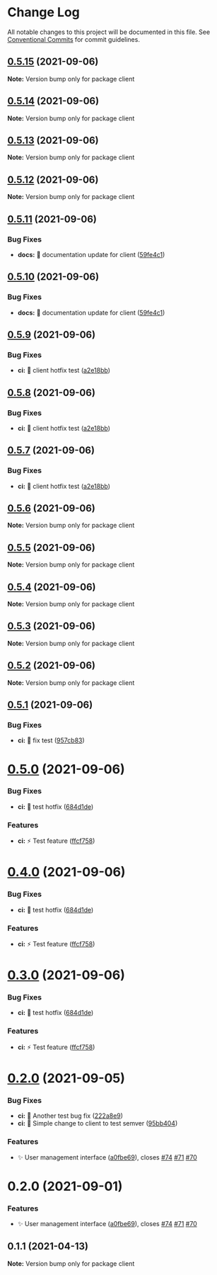 # Change Log

All notable changes to this project will be documented in this file.
See [Conventional Commits](https://conventionalcommits.org) for commit guidelines.

## [0.5.15](https://github.com/seasketch/next/compare/client@0.5.13...client@0.5.15) (2021-09-06)

**Note:** Version bump only for package client





## [0.5.14](https://github.com/seasketch/next/compare/client@0.5.13...client@0.5.14) (2021-09-06)

**Note:** Version bump only for package client





## [0.5.13](https://github.com/seasketch/next/compare/client@0.5.12...client@0.5.13) (2021-09-06)

**Note:** Version bump only for package client





## [0.5.12](https://github.com/seasketch/next/compare/client@0.5.11...client@0.5.12) (2021-09-06)

**Note:** Version bump only for package client





## [0.5.11](https://github.com/seasketch/next/compare/client@0.5.9...client@0.5.11) (2021-09-06)


### Bug Fixes

* **docs:** :memo: documentation update for client ([59fe4c1](https://github.com/seasketch/next/commit/59fe4c1a15013302b08c48707b9fd039b8a209dc))





## [0.5.10](https://github.com/seasketch/next/compare/client@0.5.9...client@0.5.10) (2021-09-06)


### Bug Fixes

* **docs:** :memo: documentation update for client ([59fe4c1](https://github.com/seasketch/next/commit/59fe4c1a15013302b08c48707b9fd039b8a209dc))





## [0.5.9](https://github.com/seasketch/next/compare/client@0.5.6...client@0.5.9) (2021-09-06)


### Bug Fixes

* **ci:** :art: client hotfix test ([a2e18bb](https://github.com/seasketch/next/commit/a2e18bb6e300384f54ddee9f933056ce7efa08be))





## [0.5.8](https://github.com/seasketch/next/compare/client@0.5.6...client@0.5.8) (2021-09-06)


### Bug Fixes

* **ci:** :art: client hotfix test ([a2e18bb](https://github.com/seasketch/next/commit/a2e18bb6e300384f54ddee9f933056ce7efa08be))





## [0.5.7](https://github.com/seasketch/next/compare/client@0.5.6...client@0.5.7) (2021-09-06)


### Bug Fixes

* **ci:** :art: client hotfix test ([a2e18bb](https://github.com/seasketch/next/commit/a2e18bb6e300384f54ddee9f933056ce7efa08be))





## [0.5.6](https://github.com/seasketch/next/compare/client@0.5.5...client@0.5.6) (2021-09-06)

**Note:** Version bump only for package client





## [0.5.5](https://github.com/seasketch/next/compare/client@0.5.4...client@0.5.5) (2021-09-06)

**Note:** Version bump only for package client





## [0.5.4](https://github.com/seasketch/next/compare/client@0.5.3...client@0.5.4) (2021-09-06)

**Note:** Version bump only for package client





## [0.5.3](https://github.com/seasketch/next/compare/client@0.5.1...client@0.5.3) (2021-09-06)

**Note:** Version bump only for package client





## [0.5.2](https://github.com/seasketch/next/compare/client@0.5.1...client@0.5.2) (2021-09-06)

**Note:** Version bump only for package client





## [0.5.1](https://github.com/seasketch/next/compare/client@0.5.0...client@0.5.1) (2021-09-06)


### Bug Fixes

* **ci:** :art: fix test ([957cb83](https://github.com/seasketch/next/commit/957cb8327004ff0fdfa193208eff6ae5c2982b3e))





# [0.5.0](https://github.com/seasketch/next/compare/client@0.2.0...client@0.5.0) (2021-09-06)


### Bug Fixes

* **ci:** :construction: test hotfix ([684d1de](https://github.com/seasketch/next/commit/684d1de5627bc5eb7fe85aa1688872c77b056886))


### Features

* **ci:** :zap: Test feature ([ffcf758](https://github.com/seasketch/next/commit/ffcf758919fe888247e0adfd3d10df907b108dd9))





# [0.4.0](https://github.com/seasketch/next/compare/client@0.2.0...client@0.4.0) (2021-09-06)


### Bug Fixes

* **ci:** :construction: test hotfix ([684d1de](https://github.com/seasketch/next/commit/684d1de5627bc5eb7fe85aa1688872c77b056886))


### Features

* **ci:** :zap: Test feature ([ffcf758](https://github.com/seasketch/next/commit/ffcf758919fe888247e0adfd3d10df907b108dd9))





# [0.3.0](https://github.com/seasketch/next/compare/client@0.2.0...client@0.3.0) (2021-09-06)


### Bug Fixes

* **ci:** :construction: test hotfix ([684d1de](https://github.com/seasketch/next/commit/684d1de5627bc5eb7fe85aa1688872c77b056886))


### Features

* **ci:** :zap: Test feature ([ffcf758](https://github.com/seasketch/next/commit/ffcf758919fe888247e0adfd3d10df907b108dd9))





# [0.2.0](https://github.com/seasketch/next/compare/client@0.1.1...client@0.2.0) (2021-09-05)


### Bug Fixes

* **ci:** :bug: Another test bug fix ([222a8e9](https://github.com/seasketch/next/commit/222a8e93b4eb83c231491778c97008cf2f5d546f))
* **ci:** :construction: Simple change to client to test semver ([95bb404](https://github.com/seasketch/next/commit/95bb404d7d54ca76792fc3d04f8a0b0e9a8ef83f))


### Features

* :sparkles: User management interface ([a0fbe69](https://github.com/seasketch/next/commit/a0fbe695d610a995f93b9dbb76d7d5a19c99a445)), closes [#74](https://github.com/seasketch/next/issues/74) [#71](https://github.com/seasketch/next/issues/71) [#70](https://github.com/seasketch/next/issues/70)





# 0.2.0 (2021-09-01)


### Features

* :sparkles: User management interface ([a0fbe69](https://github.com/seasketch/next/commit/a0fbe695d610a995f93b9dbb76d7d5a19c99a445)), closes [#74](https://github.com/seasketch/next/issues/74) [#71](https://github.com/seasketch/next/issues/71) [#70](https://github.com/seasketch/next/issues/70)





## 0.1.1 (2021-04-13)

**Note:** Version bump only for package client
